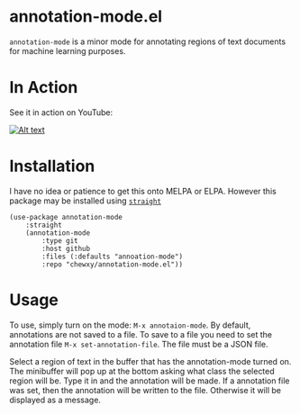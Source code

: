 # annotation-mode.el
`annotation-mode` is a minor mode for annotating regions of text documents for machine learning purposes.

# In Action

See it in action on YouTube:

[![Alt text](https://img.youtube.com/vi/CIzD3hYYXYo/0.jpg)](https://youtu.be/CIzD3hYYXYo)

# Installation

I have no idea or patience to get this onto MELPA or ELPA. However this package may be installed using [`straight`](https://github.com/raxod502/straight.el)

```
(use-package annotation-mode
	:straight
	(annotation-mode
		:type git
		:host github
		:files (:defaults "annoation-mode")
		:repo "chewxy/annotation-mode.el"))
```

# Usage

To use, simply turn on the mode: `M-x annotaion-mode`. By default, annotations are not saved to a file. To save to a  file you need to set the annotation file `M-x set-annotation-file`. The file must be a JSON file.

Select a region of text in the buffer that has the annotation-mode turned on. The minibuffer will pop up at the bottom asking what class the selected region will be. Type it in and the annotation will be made. If a annotation file was set, then the annotation will be written to the file. Otherwise it will be displayed as a message.
